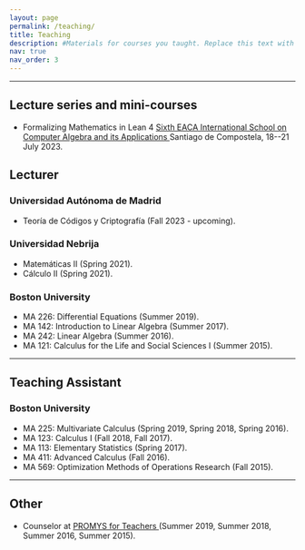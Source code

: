 ```yaml
---
layout: page
permalink: /teaching/
title: Teaching
description: #Materials for courses you taught. Replace this text with your description.
nav: true
nav_order: 3
---
```


---
## Lecture series and mini-courses
- Formalizing Mathematics in Lean 4
  <a href="https://www.usc.es/regaca/eacaschool23/index.html" target="_blank">Sixth EACA International School on Computer Algebra and its Applications </a>
  Santiago de Compostela, 18--21 July 2023.

## Lecturer

### Universidad Autónoma de Madrid
 - Teoría de Códigos y Criptografía (Fall 2023 - upcoming).

### Universidad Nebrija
 - Matemáticas II (Spring 2021).
 - Cálculo II (Spring 2021).

### Boston University
 - MA 226: Differential Equations (Summer 2019).
 - MA 142: Introduction to Linear Algebra (Summer 2017).
 - MA 242: Linear Algebra (Summer 2016).
 - MA 121: Calculus for the Life and Social Sciences I (Summer 2015).

---
## Teaching Assistant
### Boston University
 - MA 225: Multivariate Calculus (Spring 2019, Spring 2018, Spring 2016).
 - MA 123: Calculus I (Fall 2018, Fall 2017).
 - MA 113: Elementary Statistics (Spring 2017).
 - MA 411: Advanced Calculus (Fall 2016).
 - MA 569: Optimization Methods of Operations Research (Fall 2015).


---
## Other
- Counselor at <a href="https://promys.org/programs/for-teachers/" target="_blank">
PROMYS for Teachers </a> (Summer 2019, Summer 2018, Summer 2016, Summer 2015).
 
